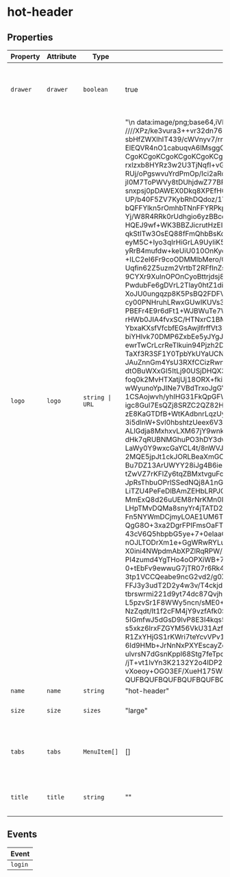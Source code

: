 # hot-header

## Properties

| Property | Attribute | Type            | Default                                          | Description                                      |
|----------|-----------|-----------------|--------------------------------------------------|--------------------------------------------------|
| `drawer` | `drawer`  | `boolean`       | true                                             | Add a drawer icon with a click event to e.g. open a sidebar. |
| `logo`   | `logo`    | `string \| URL` | "\n    data:image/png;base64,iVBORw0KGgoAAAANSUhEUgAAASwAAAB9CAMAAAAvBq6hAAAAbFBMVEX\n    ////XPz/ke3vura3++vr32dn76+vYRET65eX10ND88PDxurrkfX3cVlb99PTkf3/zxMThb2/tqKjv\n    sbHfZWXlhIT439/cWVnyv7/rn5/idHT0ysrplpbaTU3qnJzZSEjni4veYWHgaWnokpKZE/dBAAAOH\n    ElEQVR4nO1cabuqvA6lMsggCCgzKOD//483SQvitiDoOfe4n7frw2YDHVfTJE2LmqagoKCgoKCgoK\n    CgoKCgoKCgoKCgoKCgoKCgoKDwhEu0+wzJW9Wmu0Mg/q127Uc9iHcVXlxj5n21iz8qfwKHfYronWo\n    rxlzxb8HYRz3w2U3TjNqfI+vG/I/KnyL9mK13ZMth+4Es/cPOXPqcypt7n/eXj8p/QPUxW2805g+S\n    RUj/oPgswvuYrdPmOp/Ici2aRobl0o2mmbmDD+ywGpSb5eSVTf8F8N6qQn5jgLYyQua7VKBh5rkpi\n    jI0M7ToPWVy8tDUhjdwZ77BFWmNDxFurRLIGjjgZHV7KiO9XqHPfpOWUGpmaQe4NKTA6QljJfCkJX\n    snxpsj0pDAWEX0Dkq8XPEfH0fP2Rc5/O9WpCeMlpJ0WJa3P9F06tN32Go/ZmvrKE10jEdkNSzHG5M\n    UP/b40F5ZV7KybRhDQdoz/1YAdxmk2rGGdS2wd4CbksVaEbH9DqhLgMDi5jNWoXqBnA0zPFZCqjNj\n    bQFFYlkn5rOmhbTNnFFYRPkpWVdrK1msjzgy6n/GpZOTlRH79p4xmIquj9M8Ymd8X9Eb6KcONzF1/\n    Yj/W8R4RRk0rUdhgio6yzBBco+YdI8thLJi0js7rGu/fUYQuk/ZyrYN0oPHIiGLbEbEWrwkeHeJTN\n    HQEJ9wf+WK3BBZJicrutHzEIXJEfJOZHkR16s1luWxK92gTL4Dt/mUrX4rWSePI3kmy+c3B+bh5cZ\n    qkStITw3OsEQ88fFmQhbBsKoDSo4jKCGy+Bs771mBZPHGtnjzDuxPyRqbtJKsUWfl1M8fZNFs2nEz\n    eyM5C+Iyo3qIrHiGrLA9UyIiK5uS5R07ekNklYKsd337z135+nUlU7IeXQdBVirIMn+SZaLoZ0evW\n    yRrB4mufdw+keUiU010OnKyog/JeuVuXRvAchL9A7KIhHmyjIZFTjCkmyML1PjJoq78JCthfo4V1n\n    +ILC2eI6Fr9coODMMIbMero/0sW+uNyxxZFT1/JgvknnuaezlZjigkFiwcHskyGC8ePIg3yJLarou\n    Uqfin62Z5uzm2VrtbT2RFfInZsescWZQ+YdwaPksWavOMa2zzSWcZYiBPpCy2khVn0RNKCQc8/PGE\n    9CYXr9XulnOPOnCyoBttrjdsj88bruDLgaxaM8BDrdKwhzo85If3kkzjjvtZrLzh3IhNp4ZE50HYs\n    PwdubFe6gDVrL2Tlay0htZ1di5NEDmzBdhyr3+tuzUJ0cTcxCeUP2zw+Z6TFXFOEozBOFxf5he0ZK\n    XoJU0ungqzp8K5PsBQ2FDFVZQP1Fgdvbnk7GrAwHT05rA2BBC8dqz2y+tjp5NlWuluuVU10GqFfEi\n    cy00PNHruhLRwxGUwIKUVs3u6tScXlswVvuBraCd0x1RhjLo9rNsCprCTW5oryrX48jmv2xhyVbkx\n    PBEFr4E9r6dFt1+WJBWuTe7Wr8ELx2pNp6X2c4u79Xuw6Fi17xexwd36RZh1rNaHiqVsvbeW/3bMx\n    rHWb0JIA4fvxSC/HTNxrC1BMZmDujW69UvQScmad6+eYcg8to3RrV8Cqbu1bW8rlNG9Lbr1WyBxt/\n    YbxaKXsfVfcbfEGsAwjIfrffVt3IG3pnQq/0fcLb5HZfkNTcewaVq82nXvZwfagimbAT5p8rOUrTW\n    biYHlvk70DMP6ZxbEe5yJYgJZQvEAlxiEzUUi3BaZ6DlbJJHhlbvlFjiBu3rtAm1sbwk2JUsGK7Q2\n    ewrTwCrLcrReTlkuin94Pjzh2D6SJYIy1p5HqnOij05E9D4j1768Ng3kQdGiETZmlpnL7laOZpRM6\n    TaXf3R3SF1Y0TpbYkUYaUCNUQ6PdkxEvGbgZvJuTXAVmumRLHBffYd7sbghHgQdcBEEwY/2/yhqab\n    JAuZnnGm4YsU3RXfCCizRwnSMXXf3e+UWcaJ7gmA/2C32eF863XL9MMNT9SFbJe4QyxOWlH3QbYm7\n    dtOBuWXxGI5ItLj90USjDHQX3vJV2l7YSgazG51vf+OT6iqzAf0HWEA97JGvHJ4s7knUW+oowexBn\n    foq0k2MvHTXatjUj18ORX+fkiXMcNghzqIdkC+zxNBcFW92ClaDtjRQ679mY185FSo3f8HMlbsx62\n    wWyunoYpJINe7VBdTrxoJgGVQWQZ8z/Io7l3cna8QEQZMX8oYwsa7a0uWEHAblrqhDndsCyCjWYz+\n    1CSAojwvh/yhIHG31FkQpGFWc4oLLJ1jRQgo7SnQ7nP/i8Do5syEbpfKC6MYetDxblnKyCM9Iipyy\n    igc8Gul7EsQZj8SRZC2QZ82HXGXtjYs8GBHsYooA6me94C4C/KI47UnspzJf9reYHIHDStmOUVbv0\n    zE8KaGTDfB+WtKAdbnrLqzUytr/oCbW87lkD6VAud3we5iw0iawLFKjHXM+40Ia97kX31uWLZA3qA\n    3i5dlnW+SvI0hbshtzUeex6V3laB5MfFl50doPmJ+hGYnmH3QGt3AE7RkeDH6C/0ZSFGNSQFmc5aU\n    ALlGdja8MxhxvLXM67jY9wnkBRkJbEPWKgPSKa1yTLLQbm3SvtLkG956FtC3GsB7IGvCarWyhQ6m6\n    dHk7qRUBNMGhuPO3hDY3dwwRNRZ2xMD4xr+3s8YJ2nCziXmwLgbQkSDhvYXvf/kKyDLKHBkxeemYn\n    LaWy0Y9wxcGaYCL4t/8nWVJT90hWj2TR+SENq4phrh1tE2D7MEFToWW80X6a+hEnfjEhK+MdZhVmS\n    2MQE5jpJt1ckJORLBeaXmGOAvIO1jCw8yOOjyuqghbdFyCHVWT1DqBYQ9aiiZW5W/l9k5Wyx0CWcI\n    Bu7DZ13ArUWYY28iJg4B6ieSeLuj21ytObZkKWBa5ZgsJsD2TlR958IqvhxR+nW4rSSAFhmDXAC81\n    tZwVZ7rKFlZy6tqZBMxtvguFcDSfrfCS0sKpJBY3EixOPgprh9PpB1p5nS5IadFWT4P+HJCkeyLKw\n    JpRsThbuOPrlSSedNQj8A1nGrCwM3vQWayiPO9whcbf6iefd4ngGg5eLR8wOU6f+gayejkYKVhN8e\n    LiTZU4PeFeDlBAmZEHbLRPJOPH5yU4uvSLJEgWcRxeKuJjbkh4if08ePE5iQ07Wy/POk/kzdmVsjk\n    MmExQ8d26uUEM8rNrKMn0kS5x35E0ofpAFzePuuRcVyD4X3jiKhzNZqThTekn4NUIxaClVQZK1590\n    LHpTMvDQMa8snyYr4jTATD2QtGQyO9omtZBBiYBrXuOA6UNUtXiyxkqixlgeywCfz+ecnLXWc201B\n    Fn5NYWmDCjmyLOAE1UM6ThZ6U502kkUjmVLPwXWgWbD7uRCShoPZyMEjWchSd2nvZD6Q9ehmSWX2+\n    QgG8O+3xa2DgrFPIFmsOaFTimOrgzTmYKFQngdreKIGoU/dJbfdnss6SGiJ+onPdFjMXYs8vpKahJ\n    43cV6Q5hbpbG5ye+7+0eIaaGidCg+TgBlxMfjj5dEPweINkkFoC4uNZB20+67ZVfgf3aS8H0J6c80\n    nOJLTODrXm1e+GgWRwRYLudF0ovyq80EPeHtpuB1+6J11NOMMvAMqOtHqyWl5zeZmjD6p4ulcTtaJ\n    X0ini4NWpdmAbXPZlRqRPW/Z1FKyspGsafBP0ztsfDIw5E/I+rH92Kw+i+/oRTx8QAFkBYEe54PlD\n    PI4zumd4YgTHo4oOPXiWB+7U51CLXBGG2nqsT7eOJMbTKc5jkEl0kOrokvKE6WOjWRqrh5L/eijlC\n    0+tEbFv9ewwuG7jTR07r6Rk48LtOfY3ztfLgT7L9ibdZ/n3x1Sd+s8m1yO5wODzRuR9W8haz5gKXe\n    3tp1VCCQeabe9ncG2vd2/g0XJkrtbzXx6CaRLp+1fbAad/9Z3R38UQZYthcKl7taWLemZgE/7Wau/\n    FFJ3y3udT2D2y4w3v/T4ckjdrbXqY36NuYHw3wSpu7XOMhndLFffoK//BqTu1pquuktcvedufT+k7\n    tbrswrmi221d9yt74dc87Qvjh7NrC0neMPd+gWQR7eyfCGLGb3kamGTNezPgL7HS//ej478O8xEty\n    L5pzvSr1F8WWy5ncn/sME0+/sV34q5zcTIC54TV4kk5U2znzFnJqyqchynYTX8rf79mnArZjVQczx\n    NzZqdt/It1f2cFM4jY9vzfAfk0S0Ov0/qoijqtlw6s7TZsfInnqvlxad7UMqLdfryFETQwBAVkmqf\n    5IGmfwJ5dGsD9lvP8E3I4kqs5CdluO1oPHqu03cJBy76vUQp/BvMbyauRLOxK3eyavo2M6PYedCwL\n    s5xkz6lrxFZGYM56VkU31AzfgmM1+cCX2CjYzWSZYr4bI9k3ESMKMPtAJ0vyQVNf+QXkf4Q1n3fuo\n    R1ZxYHjGS1rKWri7teYcvVPv1Egc6ZE5+l2htjbX8Vr7aWX6PdUt1IVsdqEw9WVMOC0rCrwkeZEls\n    6Id9HMb+JrNnNxPXYEscayZost2DV4NbZWJb4vY+vJGvFgu8VNsSxJmQlNaG4pJrdMHYt6+rw9WQt\n    ulvrsN7dGsnKppl68Stg7feTpcmWMtuwOo41kpUIy2CfI0MbIo/ZLyBLWxNOWMTqONbUdaDwWU9Hp\n    /jT+vt1lvYn3K2132Y2o4IDP2qnx9nwu2tFeOrAG03QKaVDLvx3o8SvqHwVrFcfFrzEylXJZLlTkI\n    vXoeoy+OGO3EF/XueH175WssAF1D/EZR1ZoXdfTTr14SB+I8iNj+UNaPNOhmZ7pPotj9bQrrcUj1R\n    QUFBQUFBQUFBQUFBQUFBQUFBQUFBQUFBQUFBQ+Gf4H5j7yuOYiAtqAAAAAElFTkSuQmCC\n  " | Display a logo on the left of the header.        |
| `name`   | `name`    | `string`        | "hot-header"                                     |                                                  |
| `size`   | `size`    | `sizes`         | "large"                                          | Size of toolbar vertically.                      |
| `tabs`   | `tabs`    | `MenuItem[]`    | []                                               | Array of menu items to include as navigation tabs. |
| `title`  | `title`   | `string`        | ""                                               | Use a text-based title in the header.            |

## Events

| Event   |
|---------|
| `login` |
